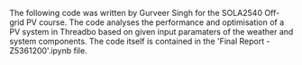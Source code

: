 The following code was written by Gurveer Singh for the SOLA2540 Off-grid PV course. 
The code analyses the performance and optimisation of a PV system in Threadbo based on given input paramaters of the weather and system components.
The code itself is contained in the 'Final Report - Z5361200'.ipynb file.
